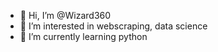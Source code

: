- 👋 Hi, I’m @Wizard360
- 👀 I’m interested in webscraping, data science
- 🌱 I’m currently learning python

<!---
Wizard360/Wizard360 is a ✨ special ✨ repository because its `README.md` (this file) appears on your GitHub profile.
You can click the Preview link to take a look at your changes.
--->
